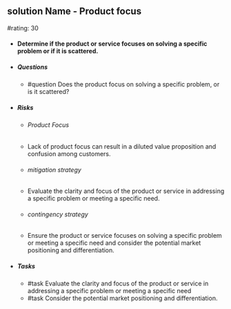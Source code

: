 ## solution Name - Product focus
#rating: 30
- #### Determine if the product or service focuses on solving a specific problem or if it is scattered.
- ##### Questions
  - #question Does the product focus on solving a specific problem, or is it scattered?
- ##### Risks

  - ###### Product Focus
  - Lack of product focus can result in a diluted value proposition and confusion among customers.
  - ###### mitigation strategy
  - Evaluate the clarity and focus of the product or service in addressing a specific problem or meeting a specific need.
  - ###### contingency strategy
  - Ensure the product or service focuses on solving a specific problem or meeting a specific need and consider the potential market positioning and differentiation.
- ##### Tasks
  - #task Evaluate the clarity and focus of the product or service in addressing a specific problem or meeting a specific need
  - #task  Consider the potential market positioning and differentiation.


